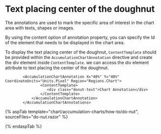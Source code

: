 # Text placing center of the doughnut

The annotations are used to mark the specific area of interest in the chart area with texts, shapes or images.

By using the content option of annotation property, you can specify the Id of the element that needs to be displayed in the chart area.

To display the text placing center of the doughnut, `ContentTemplate` should be provided within the `AccumulationChartAnnotation` directive and create the div element inside `ContentTemplate`. we can access the div element attribute to text placing the center of the doughnut.

```razor
        <AccumulationChartAnnotation X="40%" Y="48%" CoordinateUnits="Units.Pixel" Region="Regions.Chart">
                <ContentTemplate>
                   <div class="donut-text">Chart Annotation</div>
                </ContentTemplate>
            </AccumulationChartAnnotation>
        </AccumulationChartAnnotations>
```

{% aspTab template="chart/accumulation-charts/how-to/do-nut", sourceFiles="do-nut.razor" %}

{% endaspTab %}